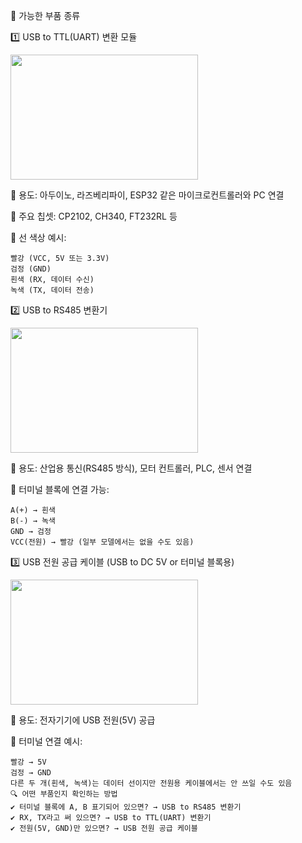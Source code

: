 📌 가능한 부품 종류

1️⃣ USB to TTL(UART) 변환 모듈

<img src="https://github.com/user-attachments/assets/c7aea309-f7f5-4932-ac13-5d85bdf76467" width="300" height="200"/>


📌 용도: 아두이노, 라즈베리파이, ESP32 같은 마이크로컨트롤러와 PC 연결

📌 주요 칩셋: CP2102, CH340, FT232RL 등

📌 선 색상 예시:
```
빨강 (VCC, 5V 또는 3.3V)
검정 (GND)
흰색 (RX, 데이터 수신)
녹색 (TX, 데이터 전송)
```

2️⃣ USB to RS485 변환기

<img src="https://github.com/user-attachments/assets/f1a718bb-2397-4a5d-a872-16f9f0f1abff" width="300" height="200"/>

📌 용도: 산업용 통신(RS485 방식), 모터 컨트롤러, PLC, 센서 연결

📌 터미널 블록에 연결 가능:
```
A(+) → 흰색
B(-) → 녹색
GND → 검정
VCC(전원) → 빨강 (일부 모델에서는 없을 수도 있음)
```

3️⃣ USB 전원 공급 케이블 (USB to DC 5V or 터미널 블록용)

<img src="https://github.com/user-attachments/assets/682e8c3c-5ff6-47ef-85ae-42fecedfa3eb" width="300" height="200"/>



📌 용도: 전자기기에 USB 전원(5V) 공급

📌 터미널 연결 예시:
```
빨강 → 5V
검정 → GND
다른 두 개(흰색, 녹색)는 데이터 선이지만 전원용 케이블에서는 안 쓰일 수도 있음
🔍 어떤 부품인지 확인하는 방법
✔ 터미널 블록에 A, B 표기되어 있으면? → USB to RS485 변환기
✔ RX, TX라고 써 있으면? → USB to TTL(UART) 변환기
✔ 전원(5V, GND)만 있으면? → USB 전원 공급 케이블
```


